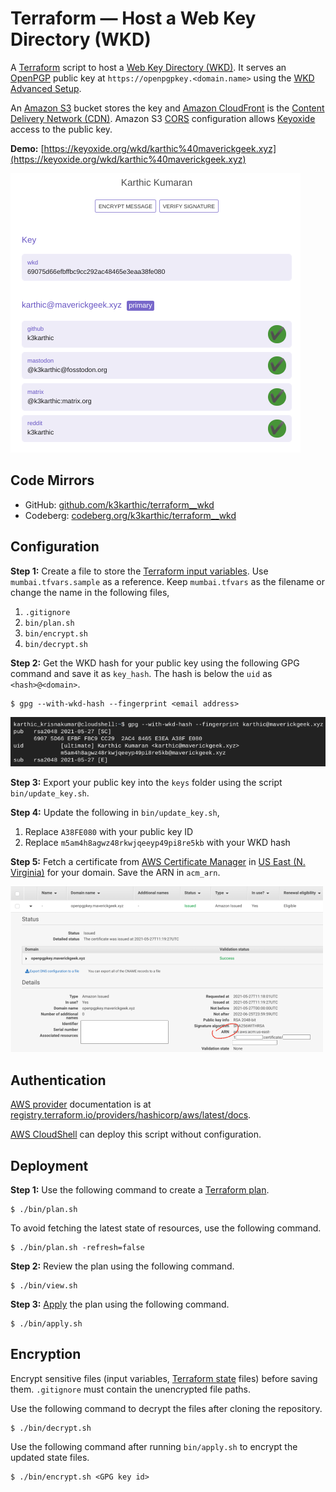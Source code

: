 # Terraform — Host a Web Key Directory (WKD)
A [Terraform](https://www.terraform.io/) script to host a [Web Key Directory (WKD)](https://wiki.gnupg.org/WKD). It serves an [OpenPGP](https://en.wikipedia.org/wiki/Pretty_Good_Privacy) public key at `https://openpgpkey.<domain.name>` using the [WKD Advanced Setup](https://keyoxide.org/guides/web-key-directory#the-advanced-setup).

An [Amazon S3](https://aws.amazon.com/s3/) bucket stores the key and [Amazon CloudFront](https://aws.amazon.com/cloudfront/) is the [Content Delivery Network (CDN)](https://en.wikipedia.org/wiki/Content_delivery_network). Amazon S3 [CORS](https://developer.mozilla.org/en-US/docs/Web/HTTP/CORS) configuration allows [Keyoxide](https://keyoxide.org/) access to the public key.

**Demo:** [https://keyoxide.org/wkd/karthic%40maverickgeek.xyz](https://keyoxide.org/wkd/karthic%40maverickgeek.xyz)

![demo screenshot](resources/demo_screenshot.png)

## Code Mirrors

* GitHub: [github.com/k3karthic/terraform__wkd](https://github.com/k3karthic/terraform__wkd/)
* Codeberg: [codeberg.org/k3karthic/terraform__wkd](https://codeberg.org/k3karthic/terraform__wkd)

## Configuration

**Step 1:** Create a file to store the [Terraform input variables](https://www.terraform.io/docs/language/values/variables.html). Use `mumbai.tfvars.sample` as a reference. Keep `mumbai.tfvars` as the filename or change the name in the following files,

1. `.gitignore`
1. `bin/plan.sh`
1. `bin/encrypt.sh`
1. `bin/decrypt.sh`

**Step 2:** Get the WKD hash for your public key using the following GPG command and save it as `key_hash`. The hash is below the `uid` as `<hash>@<domain>`.
```
$ gpg --with-wkd-hash --fingerprint <email address>
```
![gpg screenshot](resources/gpg_wkd_hash_screenshot.png)

**Step 3:** Export your public key into the `keys` folder using the script `bin/update_key.sh`.

**Step 4:** Update the following in `bin/update_key.sh`,

1. Replace `A38FE080` with your public key ID
1. Replace `m5am4h8agwz48rkwjqeeyp49pi8re5kb` with your WKD hash 

**Step 5:** Fetch a certificate from [AWS Certificate Manager](https://aws.amazon.com/certificate-manager/) in [US East (N. Virginia)](https://docs.aws.amazon.com/AmazonCloudFront/latest/DeveloperGuide/cnames-and-https-requirements.html#https-requirements-aws-region) for your domain. Save the ARN in `acm_arn`.

![acm screenshot](resources/acm_screenshot.png)

## Authentication

[AWS provider](https://registry.terraform.io/providers/hashicorp/aws/latest/docs) documentation is at [registry.terraform.io/providers/hashicorp/aws/latest/docs](https://registry.terraform.io/providers/hashicorp/aws/latest/docs).

[AWS CloudShell](https://aws.amazon.com/cloudshell/) can deploy this script without configuration.

## Deployment

**Step 1:** Use the following command to create a [Terraform plan](https://www.terraform.io/docs/cli/run/index.html#planning).
```
$ ./bin/plan.sh
```

To avoid fetching the latest state of resources, use the following command.
```
$ ./bin/plan.sh -refresh=false
```

**Step 2:** Review the plan using the following command.
```
$ ./bin/view.sh
```

**Step 3:** [Apply](https://www.terraform.io/docs/cli/run/index.html#applying) the plan using the following command.
```
$ ./bin/apply.sh
```

## Encryption

Encrypt sensitive files (input variables, [Terraform state](https://www.terraform.io/docs/language/state/index.html) files) before saving them. `.gitignore` must contain the unencrypted file paths.

Use the following command to decrypt the files after cloning the repository.
```
$ ./bin/decrypt.sh
```

Use the following command after running `bin/apply.sh` to encrypt the updated state files.
```
$ ./bin/encrypt.sh <GPG key id>
```
